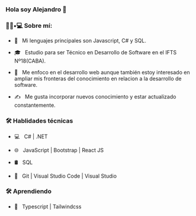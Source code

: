 ### Hola soy Alejandro 👋


<h3> 👨🏻•💻 Sobre mí: </h3>

- 🤔 &nbsp; Mi lenguajes principales son Javascript, C# y SQL.

- 🎓 &nbsp; Estudio para ser Técnico en Desarrollo de Software en el IFTS Nº18(CABA).

- 🌱 &nbsp; Me enfoco en el desarrollo web aunque también estoy interesado en ampliar mis fronteras del conocimiento en relacion a la desarrollo de software.

- ✍️ &nbsp; Me gusta incorporar nuevos conocimiento y estar actualizado constantemente.



<h3>🛠 Hablidades técnicas</h3>



- 💻 &nbsp;   C# | .NET

- 🌐 &nbsp;  JavaScript | Bootstrap | React JS

- 🛢 &nbsp; SQL 

- 🔧 &nbsp; Git | Visual Studio Code | Visual Studio



<h3>🛠 Aprendiendo</h3>

- 🔧 &nbsp; Typescript | Tailwindcss

